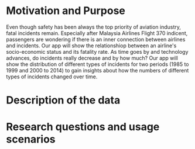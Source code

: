 # Motivation and Purpose

Even though safety has been always the top priority of aviation industry, fatal incidents remain. Especially after Malaysia Airlines Flight 370 indicent, passengers are wondering if there is an inner connection between airlines and incidents. Our app will show the relationshiop between an airline's socio-economic status and its fatality rate. As time goes by and technology advances, do incidents really decrease and by how much? Our app will show the distribution of different types of incidents for two periods (1985 to 1999 and 2000 to 2014) to gain insights about how the numbers of different types of incidents changed over time.

# Description of the data



# Research questions and usage scenarios


